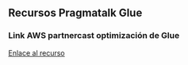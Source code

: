
## Recursos Pragmatalk Glue

### Link AWS partnercast optimización de Glue

<a href="[http://example.com/](https://aws.amazon.com/partners/training/partnercast/?partnercast-training-webinar-cards.sort-by=item.additionalFields.sortText&partnercast-training-webinar-cards.sort-order=asc&awsf.partnercast-training-webinar-filter-audience=*all&awsf.partnercast-training-webinar-filter-content-type=event-type%23on-demand&awsf.partnercast-training-webinar-filter-series=*all&awsf.partnercast-training-webinar-filter-language=language%23english&awsf.partnercast-training-webinar-filter-location=*all&awsf.partnercast-training-webinar-filter-technology-category=*all&partnercast-training-webinar-cards.q=glue%2Boptimization&partnercast-training-webinar-cards.q_operator=AND/)" target="_blank">Enlace al recurso</a>

